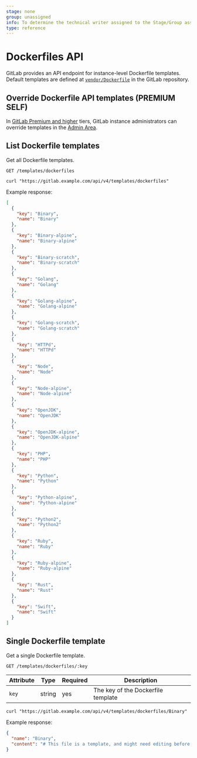 ```yaml
---
stage: none
group: unassigned
info: To determine the technical writer assigned to the Stage/Group associated with this page, see https://about.gitlab.com/handbook/engineering/ux/technical-writing/#assignments
type: reference
---
```


# Dockerfiles API

GitLab provides an API endpoint for instance-level Dockerfile templates.
Default templates are defined at
[`vendor/Dockerfile`](https://gitlab.com/gitlab-org/gitlab-foss/-/tree/master/vendor/Dockerfile)
in the GitLab repository.

## Override Dockerfile API templates **(PREMIUM SELF)**

In [GitLab Premium and higher](https://about.gitlab.com/pricing) tiers, GitLab instance
administrators can override templates in the
[Admin Area](../../user/admin_area/settings/instance_template_repository.md).

## List Dockerfile templates

Get all Dockerfile templates.

```plaintext
GET /templates/dockerfiles
```

```shell
curl "https://gitlab.example.com/api/v4/templates/dockerfiles"
```

Example response:

```json
[
  {
    "key": "Binary",
    "name": "Binary"
  },
  {
    "key": "Binary-alpine",
    "name": "Binary-alpine"
  },
  {
    "key": "Binary-scratch",
    "name": "Binary-scratch"
  },
  {
    "key": "Golang",
    "name": "Golang"
  },
  {
    "key": "Golang-alpine",
    "name": "Golang-alpine"
  },
  {
    "key": "Golang-scratch",
    "name": "Golang-scratch"
  },
  {
    "key": "HTTPd",
    "name": "HTTPd"
  },
  {
    "key": "Node",
    "name": "Node"
  },
  {
    "key": "Node-alpine",
    "name": "Node-alpine"
  },
  {
    "key": "OpenJDK",
    "name": "OpenJDK"
  },
  {
    "key": "OpenJDK-alpine",
    "name": "OpenJDK-alpine"
  },
  {
    "key": "PHP",
    "name": "PHP"
  },
  {
    "key": "Python",
    "name": "Python"
  },
  {
    "key": "Python-alpine",
    "name": "Python-alpine"
  },
  {
    "key": "Python2",
    "name": "Python2"
  },
  {
    "key": "Ruby",
    "name": "Ruby"
  },
  {
    "key": "Ruby-alpine",
    "name": "Ruby-alpine"
  },
  {
    "key": "Rust",
    "name": "Rust"
  },
  {
    "key": "Swift",
    "name": "Swift"
  }
]
```

## Single Dockerfile template

Get a single Dockerfile template.

```plaintext
GET /templates/dockerfiles/:key
```

| Attribute  | Type   | Required | Description |
| ---------- | ------ | -------- | ----------- |
| `key`      | string | yes      | The key of the Dockerfile template |

```shell
curl "https://gitlab.example.com/api/v4/templates/dockerfiles/Binary"
```

Example response:

```json
{
  "name": "Binary",
  "content": "# This file is a template, and might need editing before it works on your project.\n# This Dockerfile installs a compiled binary into a bare system.\n# You must either commit your compiled binary into source control (not recommended)\n# or build the binary first as part of a CI/CD pipeline.\n\nFROM buildpack-deps:buster\n\nWORKDIR /usr/local/bin\n\n# Change `app` to whatever your binary is called\nAdd app .\nCMD [\"./app\"]\n"
}
```

<!-- ## Troubleshooting

Include any troubleshooting steps that you can foresee. If you know beforehand what issues
one might have when setting this up, or when something is changed, or on upgrading, it's
important to describe those, too. Think of things that may go wrong and include them here.
This is important to minimize requests for support, and to avoid doc comments with
questions that you know someone might ask.

Each scenario can be a third-level heading, e.g. `### Getting error message X`.
If you have none to add when creating a doc, leave this section in place
but commented out to help encourage others to add to it in the future. -->
